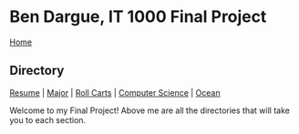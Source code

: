 # **Ben Dargue, IT 1000 Final Project**
[Home](https://github.com/keysor/ITFinal/blob/main/README.md)
## Directory
[Resume](https://github.com/keysor/ITFinal/blob/main/Resume.md) | [Major](https://github.com/keysor/ITFinal/blob/main/Major.md) | [Roll Carts](https://github.com/keysor/ITFinal/blob/main/Roll%20Carts.md) | [Computer Science](https://github.com/keysor/ITFinal/blob/main/Computer%20Science.md) | [Ocean](https://github.com/keysor/ITFinal/blob/main/Ocean.md)


Welcome to my Final Project! Above me are all the directories that will take you to each section.
